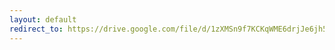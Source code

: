 ```yaml
---
layout: default
redirect_to: https://drive.google.com/file/d/1zXMSn9f7KCKqWME6drjJe6jh5I6j9vHL/view
---
```

